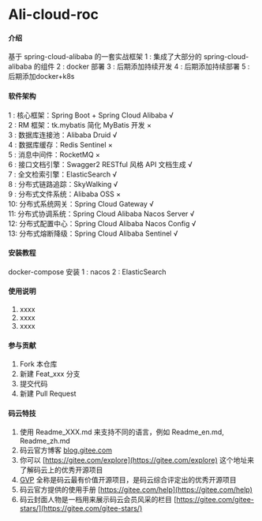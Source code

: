 # Ali-cloud-roc

#### 介绍
基于 spring-cloud-alibaba 的一套实战框架
1 : 集成了大部分的 spring-cloud-alibaba 的组件
2 : docker 部署
3 : 后期添加持续开发
4 : 后期添加持续部署
5 : 后期添加docker+k8s 

#### 软件架构
1 : 核心框架：Spring Boot + Spring Cloud Alibaba √   
2 : RM 框架：tk.mybatis 简化 MyBatis 开发  ×  
3 : 数据库连接池：Alibaba Druid  √   
4 : 数据库缓存：Redis Sentinel  ×  
5 : 消息中间件：RocketMQ  ×  
6 : 接口文档引擎：Swagger2 RESTful 风格 API 文档生成 √   
7 : 全文检索引擎：ElasticSearch √   
8 : 分布式链路追踪：SkyWalking √   
9 : 分布式文件系统：Alibaba OSS ×  
10: 分布式系统网关：Spring Cloud Gateway √   
11: 分布式协调系统：Spring Cloud Alibaba Nacos Server √   
12: 分布式配置中心：Spring Cloud Alibaba Nacos Config √  
13: 分布式熔断降级：Spring Cloud Alibaba Sentinel √   


#### 安装教程
docker-compose 安装
1 : nacos
2 : ElasticSearch


#### 使用说明

1. xxxx
2. xxxx
3. xxxx

#### 参与贡献

1. Fork 本仓库
2. 新建 Feat_xxx 分支
3. 提交代码
4. 新建 Pull Request


#### 码云特技

1. 使用 Readme\_XXX.md 来支持不同的语言，例如 Readme\_en.md, Readme\_zh.md  
2. 码云官方博客 [blog.gitee.com](https://blog.gitee.com)  
3. 你可以 [https://gitee.com/explore](https://gitee.com/explore) 这个地址来了解码云上的优秀开源项目  
4. [GVP](https://gitee.com/gvp) 全称是码云最有价值开源项目，是码云综合评定出的优秀开源项目  
5. 码云官方提供的使用手册 [https://gitee.com/help](https://gitee.com/help)  
6. 码云封面人物是一档用来展示码云会员风采的栏目 [https://gitee.com/gitee-stars/](https://gitee.com/gitee-stars/)  